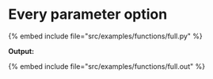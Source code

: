 # Every parameter option


{% embed include file="src/examples/functions/full.py" %}

**Output:**

{% embed include file="src/examples/functions/full.out" %}


